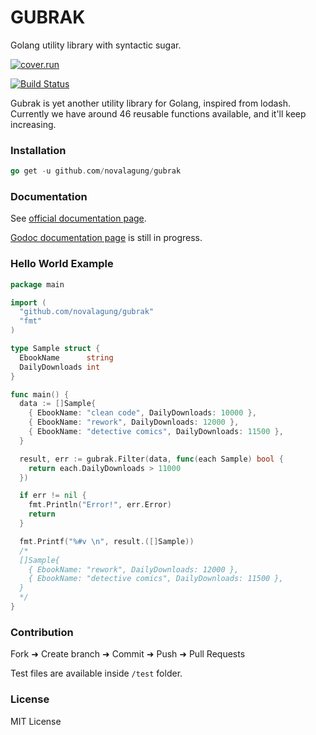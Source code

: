 # GUBRAK

Golang utility library with syntactic sugar.

[![cover.run](https://cover.run/go/github.com/novalagung/gubrak.svg?style=flat&tag=golang-1.10)](https://cover.run/go?tag=golang-1.10&repo=github.com%2Fnovalagung%2Fgubrak)

[![Build Status](https://travis-ci.org/novalagung/gubrak.svg?branch=master)](https://travis-ci.org/novalagung/gubrak)

Gubrak is yet another utility library for Golang, inspired from lodash. Currently we have around 46 reusable functions available, and it'll keep increasing.

### Installation

```go
go get -u github.com/novalagung/gubrak
```

### Documentation

See [official documentation page](https://gubrak.github.io/#/documentation).

[Godoc documentation page](http://godoc.org/github.com/novalagung/gubrak) is still in progress.

### Hello World Example

```go
package main

import (
  "github.com/novalagung/gubrak"
  "fmt"
)

type Sample struct {
  EbookName      string
  DailyDownloads int
}

func main() {
  data := []Sample{
    { EbookName: "clean code", DailyDownloads: 10000 },
    { EbookName: "rework", DailyDownloads: 12000 },
    { EbookName: "detective comics", DailyDownloads: 11500 },
  }

  result, err := gubrak.Filter(data, func(each Sample) bool {
    return each.DailyDownloads > 11000
  })

  if err != nil {
    fmt.Println("Error!", err.Error)
    return
  }

  fmt.Printf("%#v \n", result.([]Sample))
  /*
  []Sample{
    { EbookName: "rework", DailyDownloads: 12000 },
    { EbookName: "detective comics", DailyDownloads: 11500 },
  }
  */
}
```

### Contribution

Fork ➜ Create branch ➜ Commit ➜ Push ➜ Pull Requests

Test files are available inside `/test` folder.

### License

MIT License
